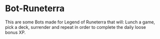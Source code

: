 # Bot-Runeterra
This are some Bots made for Legend of Runeterra that will: Lunch a game, pick a deck, surrender and repeat in order to complete the daily loose bonus XP.
